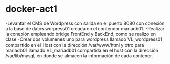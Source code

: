 # docker-act1
-Levantar el CMS de Wordpress con salida en el puerto 8080 con conexión a la base de datos worpress01 creada en el contendor mariadb01. -Realizar la conexión empleando bridge FrontEnd y BackEnd, como se realizo en clase -Crear dos volumenes uno para wordpress llamado VL_wordpress01 compartido en el Host con la dirección /var/www/html y otro para mariadb01 llamado VL_mariadb01 compartida en el host con la dirección /var/lib/mysql, en donde se almacen la información de cada contener. 
